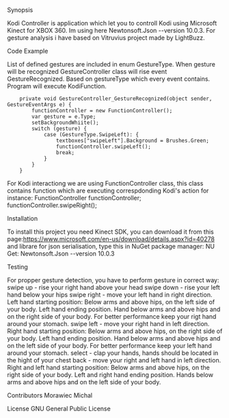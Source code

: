 Synopsis

Kodi Controller is application which let you to controll Kodi using Microsoft Kinect for XBOX 360. Im using here Newtonsoft.Json --version 10.0.3. For gesture analysis i have based on Vitruvius project made by LightBuzz.  


Code Example

List of defined gestures are included in enum GestureType. When gesture will be recognized GestureController class will rise event GestureRecognized. 
Based on gestureType which every event contains. Program will execute KodiFunction. 

        private void GestureController_GestureRecognized(object sender, GestureEventArgs e) {
            functionController = new FunctionController();
            var gesture = e.Type;
            setBackgroundWhiite();
            switch (gesture) {
                case (GestureType.SwipeLeft): {
                    textboxes["swipeLeft"].Background = Brushes.Green;
                    functionController.swipeLeft();
                    break;
                }
			}
		}
For Kodi interactiong we are using FunctionController class, this class contains function which are executing correspdonding Kodi's action
for instance:
        FunctionController functionController;
        functionController.swipeRight();

		
		
		
Installation

To install this project you need Kinect SDK, you can download it from this page:https://www.microsoft.com/en-us/download/details.aspx?id=40278
and librare for json serialisation, type this in NuGet package manager: NU Get: Newtonsoft.Json --version 10.0.3

Testing

For propper gesture detection, you have to perform gesture in correct way:
swipe up - rise your right hand above your head
swipe down - rise your left hand below your hips
swipe right - move your left hand in right direction. Left hand starting position: Below arms and above hips, on the left side of your body. Left hand ending position. Hand below arms and above hips and on the right side of your body. For better performance keep your rigt hand around your stomach. 
swipe left - move your right hand in left direction. Right hand starting position: Below arms and above hips, on the right side of your body. Left hand ending position. Hand below arms and above hips and on the left side of your body. For better performance keep your left hand around your stomach. 
select - clap your hands, hands should be located in the hight of your chest
back - move your right and left hand in left direction. Right and left hand starting position: Below arms and above hips, on the right side of your body. Left and right hand ending position. Hands below arms and above hips and on the left side of your body.

Contributors
Morawiec Michal

License
GNU General Public License